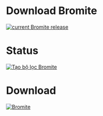 # Download Bromite
<a href="https://github.com/bromite/bromite/releases/latest">
  <img src="https://www.bromite.org/release.svg" alt="current Bromite release" title="current Bromite release" /> </a>

# Status
[![Tạo bộ lọc Bromite](https://github.com/luxysiv/bromite-filters/actions/workflows/build.yml/badge.svg)](https://github.com/luxysiv/bromite-filters/actions/workflows/build.yml)


# Download
[![Bromite](https://www.bromite.org/bromite.png)](https://github.com/luxysiv/bromite-filters/releases/latest/download/filters.dat)

 
